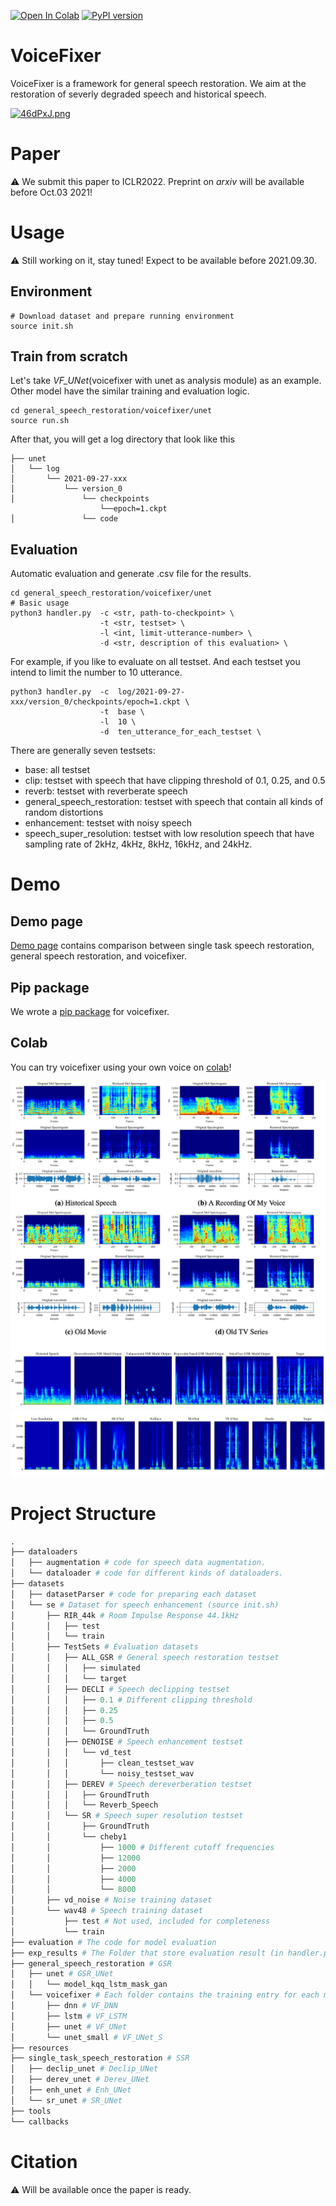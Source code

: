 [![Open In Colab](https://colab.research.google.com/assets/colab-badge.svg)](https://colab.research.google.com/drive/1HYYUepIsl2aXsdET6P_AmNVXuWP1MCMf?usp=sharing) [![PyPI version](https://badge.fury.io/py/voicefixer.svg)](https://badge.fury.io/py/voicefixer)

# VoiceFixer

VoiceFixer is a framework for general speech restoration. We aim at the restoration of severly degraded speech and historical speech.

[![46dPxJ.png](https://z3.ax1x.com/2021/09/26/46dPxJ.png)](https://imgtu.com/i/46dPxJ)

# Paper
⚠️ We submit this paper to ICLR2022. Preprint on *arxiv* will be available before Oct.03 2021!

# Usage
⚠️ Still working on it, stay tuned! Expect to be available before 2021.09.30.

## Environment
```shell script
# Download dataset and prepare running environment
source init.sh 
```
## Train from scratch

Let's take *VF_UNet*(voicefixer with unet as analysis module) as an example. 
Other model have the similar training and evaluation logic.

```shell script
cd general_speech_restoration/voicefixer/unet
source run.sh
```

After that, you will get a log directory that look like this
```python3
├── unet
│   └── log
│       └── 2021-09-27-xxx
│           └── version_0
│               └── checkpoints
                    └──epoch=1.ckpt
│               └── code
``` 

## Evaluation
Automatic evaluation and generate .csv file for the results.

```shell script
cd general_speech_restoration/voicefixer/unet
# Basic usage
python3 handler.py  -c <str, path-to-checkpoint> \
                    -t <str, testset> \ 
                    -l <int, limit-utterance-number> \ 
                    -d <str, description of this evaluation> \ 
```
For example, if you like to evaluate on all testset. And each testset you intend to limit the number to 10 utterance.
```shell script
python3 handler.py  -c  log/2021-09-27-xxx/version_0/checkpoints/epoch=1.ckpt \
                    -t  base \ 
                    -l  10 \ 
                    -d  ten_utterance_for_each_testset \ 
```
There are generally seven testsets: 
- base: all testset
- clip: testset with speech that have clipping threshold of 0.1, 0.25, and 0.5
- reverb: testset with reverberate speech
- general_speech_restoration: testset with speech that contain all kinds of random distortions
- enhancement: testset with noisy speech
- speech_super_resolution: testset with low resolution speech that have sampling rate of 2kHz, 4kHz, 8kHz, 16kHz, and 24kHz.

# Demo
## Demo page 

[Demo page](https://haoheliu.github.io/demopage-voicefixer/) contains comparison between single task speech restoration, general speech restoration, and voicefixer.

## Pip package
We wrote a [pip package](https://pypi.org/project/voicefixer/0.0.6/) for voicefixer.

## Colab

You can try voicefixer using your own voice on [colab](https://colab.research.google.com/drive/1HYYUepIsl2aXsdET6P_AmNVXuWP1MCMf?usp=sharing)!

![real-life-example](resources/pics/real.png)
![real-life-example](resources/pics/gsr-demo.png)
![real-life-example](resources/pics/SR-2k.png)

# Project Structure

``` python
.
├── dataloaders 
│   ├── augmentation # code for speech data augmentation.
│   └── dataloader # code for different kinds of dataloaders.
├── datasets 
│   ├── datasetParser # code for preparing each dataset
│   └── se # Dataset for speech enhancement (source init.sh)
│       ├── RIR_44k # Room Impulse Response 44.1kHz
│       │   ├── test
│       │   └── train
│       ├── TestSets # Evaluation datasets
│       │   ├── ALL_GSR # General speech restoration testset
│       │   │   ├── simulated
│       │   │   └── target
│       │   ├── DECLI # Speech declipping testset
│       │   │   ├── 0.1 # Different clipping threshold
│       │   │   ├── 0.25
│       │   │   ├── 0.5
│       │   │   └── GroundTruth
│       │   ├── DENOISE # Speech enhancement testset
│       │   │   └── vd_test
│       │   │       ├── clean_testset_wav
│       │   │       └── noisy_testset_wav
│       │   ├── DEREV # Speech dereverberation testset
│       │   │   ├── GroundTruth
│       │   │   └── Reverb_Speech
│       │   └── SR # Speech super resolution testset
│       │       ├── GroundTruth
│       │       └── cheby1
│       │           ├── 1000 # Different cutoff frequencies
│       │           ├── 12000
│       │           ├── 2000
│       │           ├── 4000
│       │           └── 8000
│       ├── vd_noise # Noise training dataset
│       └── wav48 # Speech training dataset
│           ├── test # Not used, included for completeness
│           └── train 
├── evaluation # The code for model evaluation
├── exp_results # The Folder that store evaluation result (in handler.py).
├── general_speech_restoration # GSR 
│   ├── unet # GSR_UNet
│   │   └── model_kqq_lstm_mask_gan
│   └── voicefixer # Each folder contains the training entry for each model.
│       ├── dnn # VF_DNN
│       ├── lstm # VF_LSTM
│       ├── unet # VF_UNet
│       └── unet_small # VF_UNet_S
├── resources 
├── single_task_speech_restoration # SSR
│   ├── declip_unet # Declip_UNet
│   ├── derev_unet # Derev_UNet
│   ├── enh_unet # Enh_UNet
│   └── sr_unet # SR_UNet
├── tools
└── callbacks
```

# Citation
⚠️  Will be available once the paper is ready.




